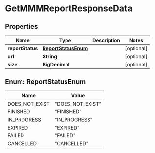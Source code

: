 

# GetMMMReportResponseData


## Properties

| Name | Type | Description | Notes |
|------------ | ------------- | ------------- | -------------|
|**reportStatus** | [**ReportStatusEnum**](#ReportStatusEnum) |  |  [optional] |
|**url** | **String** |  |  [optional] |
|**size** | **BigDecimal** |  |  [optional] |



## Enum: ReportStatusEnum

| Name | Value |
|---- | -----|
| DOES_NOT_EXIST | &quot;DOES_NOT_EXIST&quot; |
| FINISHED | &quot;FINISHED&quot; |
| IN_PROGRESS | &quot;IN_PROGRESS&quot; |
| EXPIRED | &quot;EXPIRED&quot; |
| FAILED | &quot;FAILED&quot; |
| CANCELLED | &quot;CANCELLED&quot; |



